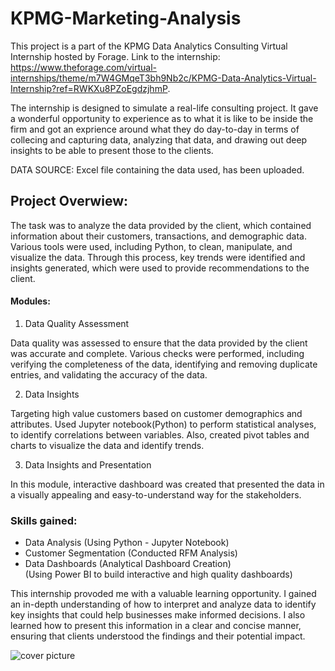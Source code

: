 # KPMG-Marketing-Analysis

This project is a part of the KPMG Data Analytics Consulting Virtual Internship hosted by Forage. Link to the internship: https://www.theforage.com/virtual-internships/theme/m7W4GMqeT3bh9Nb2c/KPMG-Data-Analytics-Virtual-Internship?ref=RWKXu8PZoEgdzjhmP.   

The internship is designed to simulate a real-life consulting project. It gave a wonderful opportunity to experience as to what it is like to be inside the firm and got an exprience around what they do day-to-day in terms of collecing and capturing data, analyzing that data, and drawing out deep insights to be able to present those to the clients. 

DATA SOURCE: Excel file containing the data used, has been uploaded.

## Project Overwiew:
The task was to analyze the data provided by the client, which contained information about their customers, transactions, and demographic data. Various tools were used, including Python, to clean, manipulate, and visualize the data. Through this process, key trends were identified and insights generated, which were used to provide recommendations to the client.

#### Modules:
1. Data Quality Assessment

Data quality was assessed to ensure that the data provided by the client was accurate and complete. Various checks were performed, including verifying the completeness of the data, identifying and removing duplicate entries, and validating the accuracy of the data.

2. Data Insights 

Targeting high value customers based on customer demographics and attributes. Used Jupyter notebook(Python) to perform statistical analyses, to identify correlations between variables. Also, created pivot tables and charts to visualize the data and identify trends.

3. Data Insights and Presentation

In this module, interactive dashboard was created that presented the data in a visually appealing and easy-to-understand way for the stakeholders.

### Skills gained:

- Data Analysis (Using Python - Jupyter Notebook)
- Customer Segmentation (Conducted RFM Analysis)
- Data Dashboards (Analytical Dashboard Creation)    <br>
(Using Power BI to build interactive and high quality dashboards)



This internship provoded me with a valuable learning opportunity. I gained an in-depth understanding of how to interpret and analyze data to identify key insights that could help businesses make informed decisions. I also learned how to present this information in a clear and concise manner, ensuring that clients understood the findings and their potential impact.

![cover picture](https://github.com/user-attachments/assets/eaccb66a-e85e-462d-9e7b-fc8a21532b9d)



